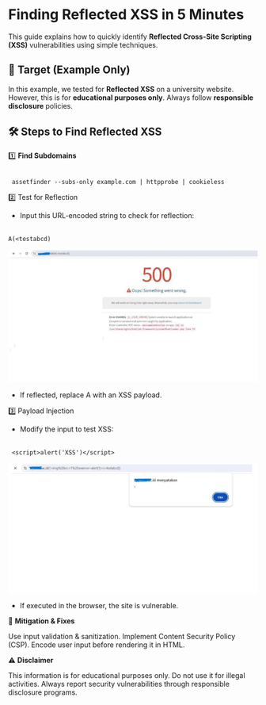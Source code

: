 
# Finding Reflected XSS in 5 Minutes  
This guide explains how to quickly identify **Reflected Cross-Site Scripting (XSS)** vulnerabilities using simple techniques.  

## 🎯 **Target (Example Only)**  
In this example, we tested for **Reflected XSS** on a university website. However, this is for **educational purposes only**. Always follow **responsible disclosure** policies.  

## 🛠 **Steps to Find Reflected XSS**  
1️⃣ **Find Subdomains**  

```

 assetfinder --subs-only example.com | httpprobe | cookieless

```

2️⃣ Test for Reflection

- Input this URL-encoded string to check for reflection:

```

A(<testabcd)

```

![Reflected XSS Example](https://raw.githubusercontent.com/0xnoorhudaa/BugBounty-Writeups/refs/heads/main/images/1724047866684.jpeg)

- If reflected, replace A with an XSS payload.
  
3️⃣ Payload Injection

- Modify the input to test XSS:

```

 <script>alert('XSS')</script>

```

![Reflected XSS Example](https://raw.githubusercontent.com/0xnoorhudaa/BugBounty-Writeups/refs/heads/main/images/1724047868078.jpeg)

- If executed in the browser, the site is vulnerable.


🚀 **Mitigation & Fixes**

Use input validation & sanitization.
Implement Content Security Policy (CSP).
Encode user input before rendering it in HTML.

⚠ **Disclaimer**

This information is for educational purposes only. Do not use it for illegal activities. Always report security vulnerabilities through responsible disclosure programs.
